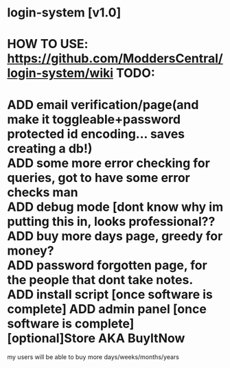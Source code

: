 login-system [v1.0]
============
HOW TO USE: https://github.com/ModdersCentral/login-system/wiki
TODO:
============
ADD email verification/page(and make it toggleable+password protected id encoding... saves creating a db!)<br>
ADD some more error checking for queries, got to have some error checks man<br>
ADD debug mode [dont know why im putting this in, looks professional??<br>
ADD buy more days page, greedy for money?<br>
ADD password forgotten page, for the people that dont take notes.<br>
ADD install script [once software is complete]
ADD admin panel [once software is complete]
[optional]Store AKA BuyItNow
============
my users will be able to buy more days/weeks/months/years
